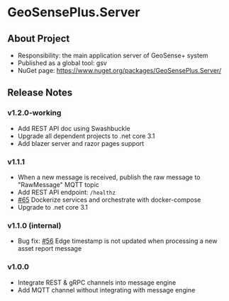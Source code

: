 # GeoSensePlus.Server

## About Project

- Responsibility: the main application server of GeoSense+ system
- Published as a global tool: gsv
- NuGet page: https://www.nuget.org/packages/GeoSensePlus.Server/

## Release Notes

### v1.2.0-working

- Add REST API doc using Swashbuckle
- Upgrade all dependent projects to .net core 3.1
- Add blazer server and razor pages support

### v1.1.1

- When a new message is received, publish the raw message to "RawMessage" MQTT topic
- Add REST API endpoint: `/healthz`
- [#65](https://gitlab.com/outdoor-asset-tracking-solution/app-front-end/issues/65) Dockerize services and orchestrate with docker-compose
- Upgrade to .net core 3.1

### v1.1.0 (internal)

- Bug fix: [#56](https://gitlab.com/outdoor-asset-tracking-solution/app-front-end/issues/56) Edge timestamp is not updated when processing a new asset report message

### v1.0.0

- Integrate REST & gRPC channels into message engine
- Add MQTT channel without integrating with message engine
